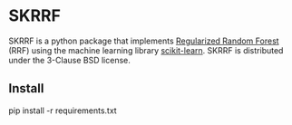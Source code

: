 # SKRRF

SKRRF is a python package that implements [Regularized Random Forest](https://sites.google.com/site/houtaodeng/publications/FSRegularizedTrees.pdf?attredirects=0) (RRF) using the machine learning library [scikit-learn](https://scikit-learn.org/stable/).
SKRRF is distributed under the 3-Clause BSD license.

## Install

pip install -r requirements.txt

